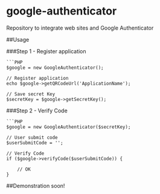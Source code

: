 google-authenticator
====================

Repository to integrate web sites and Google Authenticator

##Usage

###Step 1 - Register application

    ```PHP
    $google = new GoogleAuthenticator();

    // Register application
    echo $google->getQRCodeUrl('ApplicationName');

    // Save secret Key
    $secretKey = $google->getSecretKey();


###Step 2 - Verify Code

    ```PHP
    $google = new GoogleAuthenticator($secretKey);

    // User submit code
    $userSubmitCode = '';

    // Verify Code
    if ($google->verifyCode($userSubmitCode)) {

        // OK
    }

##Demonstration
soon!
